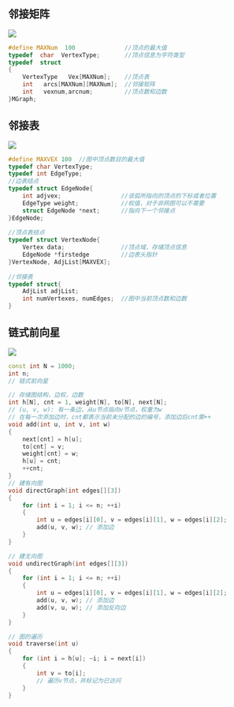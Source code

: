 ## 邻接矩阵
![](https://cdn.nlark.com/yuque/0/2024/png/46412986/1721280489895-ee35716e-2eb9-476e-9d6e-850060adf733.png)

```cpp
#define MAXNum  100		  		 //顶点的最大值 
typedef  char  VertexType;  	 //顶点信息为字符类型
typedef  struct
{   
    VertexType   Vex[MAXNum];    //顶点表 
    int   arcs[MAXNum][MAXNum];  //邻接矩阵
    int   vexnum,arcnum;         //顶点数和边数
}MGraph;
```

## 邻接表
![](https://cdn.nlark.com/yuque/0/2024/png/46412986/1721280467402-2700b44f-c2af-43b4-a4df-b3ade50a6262.png)

```cpp
#define MAXVEX 100	//图中顶点数目的最大值
typedef char VertexType;	
typedef int EdgeType;	
//边表结点
typedef struct EdgeNode{
	int adjvex;	                //该弧所指向的顶点的下标或者位置
	EdgeType weight;	        //权值，对于非网图可以不需要
	struct EdgeNode *next;	    //指向下一个邻接点
}EdgeNode;
 
//顶点表结点
typedef struct VertexNode{
	Vertex data;	            //顶点域，存储顶点信息
	EdgeNode *firstedge	        //边表头指针
}VertexNode, AdjList[MAXVEX];
 
//邻接表
typedef struct{
	AdjList adjList;
	int numVertexes, numEdges;	//图中当前顶点数和边数
}
```

## 链式前向星
![](https://cdn.nlark.com/yuque/0/2024/png/46412986/1721280501462-5ae2d9af-c08e-4475-954f-f11afdaccc6b.png)

```cpp
const int N = 1000;
int n;
// 链式前向星

// 存储图结构，边权，边数
int h[N], cnt = 1, weight[N], to[N], next[N];
// (u, v, w): 有一条边，从u节点指向v节点，权重为w
// 在每一次添加边时，cnt都表示当前未分配的边的编号，添加边后cnt需++
void add(int u, int v, int w)
{
    next[cnt] = h[u];
    to[cnt] = v;
    weight[cnt] = w;
    h[u] = cnt;
    ++cnt;
}
// 建有向图
void directGraph(int edges[][3])
{
    for (int i = 1; i <= n; ++i)
    {
        int u = edges[i][0], v = edges[i][1], w = edges[i][2];
        add(u, v, w); // 添加边
    }
}

// 建无向图
void undirectGraph(int edges[][3])
{
    for (int i = 1; i <= n; ++i)
    {
        int u = edges[i][0], v = edges[i][1], w = edges[i][2];
        add(u, v, w); // 添加边
        add(v, u, w); // 添加反向边
    }
}

// 图的遍历
void traverse(int u)
{
    for (int i = h[u]; ~i; i = next[i])
    {
        int v = to[i];
        // 遍历v节点，并标记为已访问
    }
}
```

